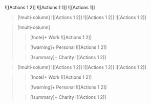 ![[Actions 1 2]]
![[Actions 1 1]]
![[Actions 1]]



> [!multi-column]
> ![[Actions 1 2]]
> ![[Actions 1 2]]
> ![[Actions 1 2]]

> [!multi-column]
>
>> [!note]+ Work
>> ![[Actions 1 2]]
>
>> [!warning]+ Personal
>> ![[Actions 1 2]]
>
>> [!summary]+ Charity
>> ![[Actions 1 2]]
> 



> [!multi-column]
> ![[Actions 1 2]]
> ![[Actions 1 2]]
> ![[Actions 1 2]]




>> [!note]+ Work
>> ![[Actions 1 2]]
>
>> [!warning]+ Personal
>> ![[Actions 1 2]]
>
>> [!summary]+ Charity
>> ![[Actions 1 2]]
> 





